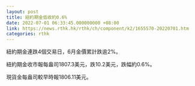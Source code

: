 ```yaml
---
layout: post
title: 紐約期金低收約0.6%
date: 2022-07-01 06:33:45.000000000 +08:00
link: https://news.rthk.hk/rthk/ch/component/k2/1655570-20220701.htm
categories: rthk
---
```


紐約期金連跌4個交易日，6月金價累計跌逾2%。

紐約期金收市報每盎司1807.3美元，跌10.2美元，跌幅約0.6%。

現貨金每盎司較早時報1806.11美元。
